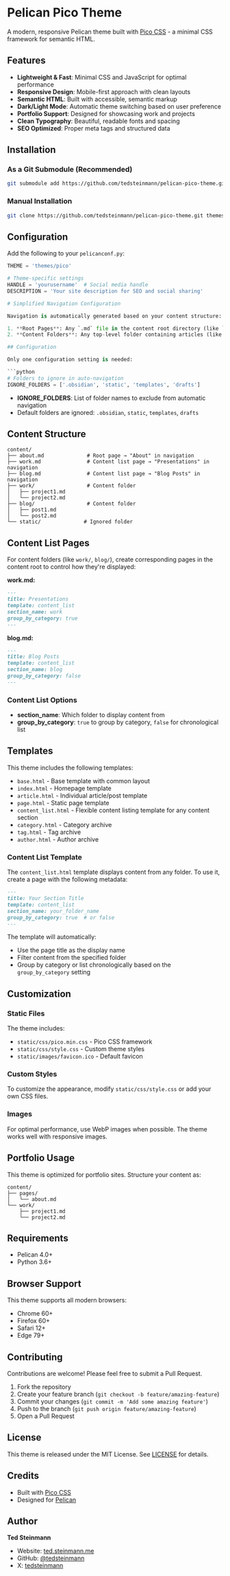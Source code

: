 # Pelican Pico Theme

A modern, responsive Pelican theme built with [Pico CSS](https://picocss.com/) - a minimal CSS framework for semantic HTML.

## Features

- **Lightweight & Fast**: Minimal CSS and JavaScript for optimal performance
- **Responsive Design**: Mobile-first approach with clean layouts
- **Semantic HTML**: Built with accessible, semantic markup
- **Dark/Light Mode**: Automatic theme switching based on user preference
- **Portfolio Support**: Designed for showcasing work and projects
- **Clean Typography**: Beautiful, readable fonts and spacing
- **SEO Optimized**: Proper meta tags and structured data

## Installation

### As a Git Submodule (Recommended)

```bash
git submodule add https://github.com/tedsteinmann/pelican-pico-theme.git themes/pico
```

### Manual Installation

```bash
git clone https://github.com/tedsteinmann/pelican-pico-theme.git themes/pico
```

## Configuration

Add the following to your `pelicanconf.py`:

```python
THEME = 'themes/pico'

# Theme-specific settings
HANDLE = 'yourusername'  # Social media handle
DESCRIPTION = 'Your site description for SEO and social sharing'

# Simplified Navigation Configuration

Navigation is automatically generated based on your content structure:

1. **Root Pages**: Any `.md` file in the content root directory (like `about.md`) 
2. **Content Folders**: Any top-level folder containing articles (like `work/`, `blog/`)

## Configuration

Only one configuration setting is needed:

```python
# Folders to ignore in auto-navigation
IGNORE_FOLDERS = ['.obsidian', 'static', 'templates', 'drafts']
```

- **IGNORE_FOLDERS**: List of folder names to exclude from automatic navigation
- Default folders are ignored: `.obsidian`, `static`, `templates`, `drafts`

## Content Structure

```
content/
├── about.md              # Root page → "About" in navigation
├── work.md               # Content list page → "Presentations" in navigation
├── blog.md               # Content list page → "Blog Posts" in navigation  
├── work/                 # Content folder
│   ├── project1.md
│   └── project2.md
├── blog/                 # Content folder
│   ├── post1.md
│   └── post2.md
└── static/              # Ignored folder
```

## Content List Pages

For content folders (like `work/`, `blog/`), create corresponding pages in the content root to control how they're displayed:

**work.md:**
```markdown
---
title: Presentations
template: content_list
section_name: work
group_by_category: true
---
```

**blog.md:**
```markdown
---
title: Blog Posts  
template: content_list
section_name: blog
group_by_category: false
---
```

### Content List Options

- **section_name**: Which folder to display content from
- **group_by_category**: `true` to group by category, `false` for chronological list

## Templates

This theme includes the following templates:

- `base.html` - Base template with common layout
- `index.html` - Homepage template
- `article.html` - Individual article/post template
- `page.html` - Static page template
- `content_list.html` - Flexible content listing template for any content section
- `category.html` - Category archive
- `tag.html` - Tag archive
- `author.html` - Author archive

### Content List Template

The `content_list.html` template displays content from any folder. To use it, create a page with the following metadata:

```markdown
---
title: Your Section Title
template: content_list
section_name: your_folder_name
group_by_category: true  # or false
---
```

The template will automatically:
- Use the page title as the display name
- Filter content from the specified folder
- Group by category or list chronologically based on the `group_by_category` setting

## Customization

### Static Files

The theme includes:
- `static/css/pico.min.css` - Pico CSS framework
- `static/css/style.css` - Custom theme styles
- `static/images/favicon.ico` - Default favicon

### Custom Styles

To customize the appearance, modify `static/css/style.css` or add your own CSS files.

### Images

For optimal performance, use WebP images when possible. The theme works well with responsive images.

## Portfolio Usage

This theme is optimized for portfolio sites. Structure your content as:

```
content/
├── pages/
│   └── about.md
└── work/
    ├── project1.md
    └── project2.md
```

## Requirements

- Pelican 4.0+
- Python 3.6+

## Browser Support

This theme supports all modern browsers:
- Chrome 60+
- Firefox 60+
- Safari 12+
- Edge 79+

## Contributing

Contributions are welcome! Please feel free to submit a Pull Request.

1. Fork the repository
2. Create your feature branch (`git checkout -b feature/amazing-feature`)
3. Commit your changes (`git commit -m 'Add some amazing feature'`)
4. Push to the branch (`git push origin feature/amazing-feature`)
5. Open a Pull Request

## License

This theme is released under the MIT License. See [LICENSE](LICENSE) for details.

## Credits

- Built with [Pico CSS](https://picocss.com/)
- Designed for [Pelican](https://getpelican.com/)

## Author

**Ted Steinmann**
- Website: [ted.steinmann.me](https://ted.steinmann.me)
- GitHub: [@tedsteinmann](https://github.com/tedsteinmann)
- X: [tedsteinmann](https://x.com/tedsteinmann)